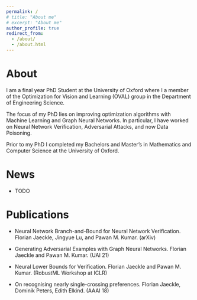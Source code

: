 ```yaml
---
permalink: /
# title: "About me"
# excerpt: "About me"
author_profile: true
redirect_from: 
  - /about/
  - /about.html
---
```


# About

I am a final year PhD Student at the University of Oxford where I a member of the Optimization for Vision and Learning (OVAL) group in the Department of Engineering Science. 

The focus of my PhD lies on improving optimization algorithms with Machine Learning and Graph Neural Networks. In particular, I have worked on Neural Network Verification, Adversarial Attacks, and now Data Poisoning.

Prior to my PhD I completed my Bachelors and Master’s in Mathematics and Computer Science at the University of Oxford.

# News

- TODO

# Publications
- Neural Network Branch-and-Bound for Neural Network Verification.
  Florian Jaeckle, Jingyue Lu, and Pawan M. Kumar. (arXiv)

- Generating Adversarial Examples with Graph Neural Networks.
  Florian Jaeckle and Pawan M. Kumar. (UAI 21)

- Neural Lower Bounds for Verification.
  Florian Jaeckle and Pawan M. Kumar. (RobustML Workshop at ICLR)

- On recognising nearly single-crossing preferences.
  Florian Jaeckle, Dominik Peters, Edith Elkind. (AAAI 18)

